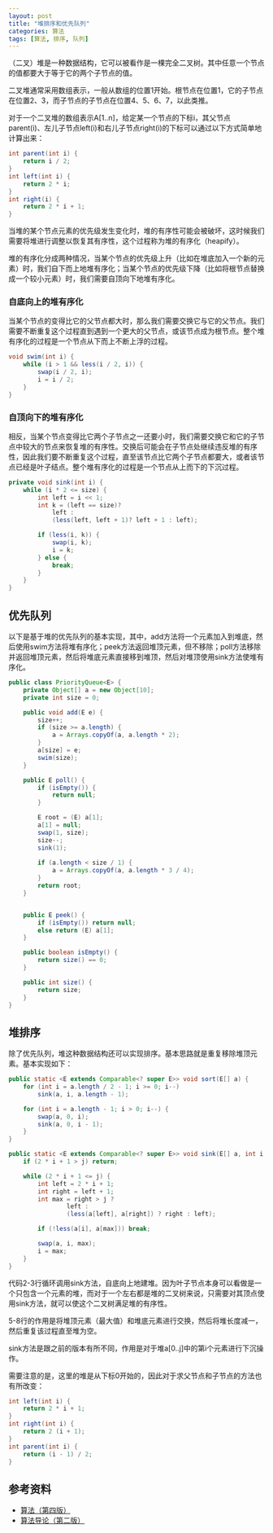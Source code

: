 ```yaml
---
layout: post
title: "堆排序和优先队列"
categories: 算法
tags: [算法, 排序, 队列]
---
```


（二叉）堆是一种数据结构，它可以被看作是一棵完全二叉树。其中任意一个节点的值都要大于等于它的两个子节点的值。

二叉堆通常采用数组表示，一般从数组的位置1开始。根节点在位置1，它的子节点在位置2、3，而子节点的子节点在位置4、5、6、7，以此类推。

对于一个二叉堆的数组表示A[1..n]，给定某一个节点的下标i，其父节点parent(i)、左儿子节点left(i)和右儿子节点right(i)的下标可以通过以下方式简单地计算出来：

```java
int parent(int i) {
    return i / 2;
}
int left(int i) {
    return 2 * i;
}
int right(i) {
    return 2 * i + 1;
}
```

当堆的某个节点元素的优先级发生变化时，堆的有序性可能会被破坏，这时候我们需要将堆进行调整以恢复其有序性，这个过程称为堆的有序化（heapify）。

堆的有序化分成两种情况，当某个节点的优先级上升（比如在堆底加入一个新的元素）时，我们自下而上地堆有序化；当某个节点的优先级下降（比如将根节点替换成一个较小元素）时，我们需要自顶向下地堆有序化。

### 自底向上的堆有序化

当某个节点的变得比它的父节点都大时，那么我们需要交换它与它的父节点。我们需要不断重复这个过程直到遇到一个更大的父节点，或该节点成为根节点。整个堆有序化的过程是一个节点从下而上不断上浮的过程。

```java
void swim(int i) {
    while (i > 1 && less(i / 2, i)) {
        swap(i / 2, i);
        i = i / 2;
    }
}
```

### 自顶向下的堆有序化

相反，当某个节点变得比它两个子节点之一还要小时，我们需要交换它和它的子节点中较大的节点来恢复堆的有序性。交换后可能会在子节点处继续违反堆的有序性，因此我们要不断重复这个过程，直至该节点比它两个子节点都要大，或者该节点已经是叶子结点。整个堆有序化的过程是一个节点从上而下的下沉过程。

```java
private void sink(int i) {
    while (i * 2 <= size) {
        int left = i << 1;
        int k = (left == size)?
            left :
            (less(left, left + 1)? left + 1 : left);

        if (less(i, k)) {
            swap(i, k);
            i = k;
        } else {
            break;
        }
    }
}
```

## 优先队列

以下是基于堆的优先队列的基本实现，其中，add方法将一个元素加入到堆底，然后使用swim方法将堆有序化；peek方法返回堆顶元素，但不移除；poll方法移除并返回堆顶元素，然后将堆底元素直接移到堆顶，然后对堆顶使用sink方法使堆有序化。

```java
public class PriorityQueue<E> {
    private Object[] a = new Object[10];
    private int size = 0;

    public void add(E e) {
        size++;
        if (size >= a.length) {
            a = Arrays.copyOf(a, a.length * 2);
        }
        a[size] = e;
        swim(size);
    }

    public E poll() {
        if (isEmpty()) {
            return null;
        }

        E root = (E) a[1];
        a[1] = null;
        swap(1, size);
        size--;
        sink(1);
        
        if (a.length < size / 1) {
            a = Arrays.copyOf(a, a.length * 3 / 4);
        }
        return root;
    }


    public E peek() {
        if (isEmpty()) return null;
        else return (E) a[1];
    }

    public boolean isEmpty() {
        return size() == 0;
    }

    public int size() {
        return size;
    }
}
```

## 堆排序

除了优先队列，堆这种数据结构还可以实现排序。基本思路就是重复移除堆顶元素。基本实现如下：

```java
public static <E extends Comparable<? super E>> void sort(E[] a) {
    for (int i = a.length / 2 - 1; i >= 0; i--)
        sink(a, i, a.length - 1);

    for (int i = a.length - 1; i > 0; i--) {
        swap(a, 0, i);
        sink(a, 0, i - 1);
    }
}

public static <E extends Comparable<? super E>> void sink(E[] a, int i, int j) {
    if (2 * i + 1 > j) return;

    while (2 * i + 1 <= j) {
        int left = 2 * i + 1;
        int right = left + 1;
        int max = right > j ?
                left :
                (less(a[left], a[right]) ? right : left);

        if (!less(a[i], a[max])) break;

        swap(a, i, max);
        i = max;
    }
}
```

代码2-3行循环调用sink方法，自底向上地建堆。因为叶子节点本身可以看做是一个只包含一个元素的堆，而对于一个左右都是堆的二叉树来说，只需要对其顶点使用sink方法，就可以使这个二叉树满足堆的有序性。

5-8行的作用是将堆顶元素（最大值）和堆底元素进行交换，然后将堆长度减一，然后重复该过程直至堆为空。

sink方法是跟之前的版本有所不同，作用是对于堆a[0..j]中的第i个元素进行下沉操作。

需要注意的是，这里的堆是从下标0开始的，因此对于求父节点和子节点的方法也有所改变：

```java
int left(int i) {
    return 2 * i + 1;
}
int right(int i) {
    return 2 (i + 1);
}
int parent(int i) {
    return (i - 1) / 2;
}
```

## 参考资料
* [算法（第四版）](http://algs4.cs.princeton.edu/24pq/)
* [算法导论（第二版）](http://book.douban.com/subject/1885170/)

